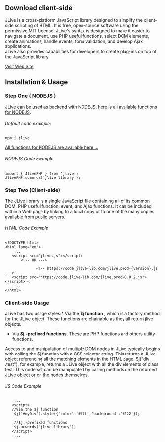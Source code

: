 Download client-side
--------------------

JLive is a cross-platform JavaScript library designed to simplify the client-side scripting of HTML. It is free, open-source software using the permissive MIT License. JLive's syntax is designed to make it easier to navigate a document, use PHP useful functions, select DOM elements, create animations, handle events, form validation, and develop Ajax applications.  
JLive also provides capabilities for developers to create plug-ins on top of the JavaScript library.

[Visit Web Site](https://jlive-lib.com)

Installation & Usage
--------------------

### Step One ( NODEJS )

JLive can be used as backend with NODEJS, here is all [available functions for NODEJS](https://jlive-lib.com/php_function.php).

###### Default code example:

`npm i jlive`

[All functions for NODEJS are available here ...](https://jlive-lib.com/php_function.php)

###### NODEJS Code Example

    import { JlivePHP } from 'jlive';
    JlivePHP.ucwords('jlive library');
    										
    										

### Step Two (Client-side)

The JLive library is a single JavaScript file containing all of its common DOM, PHP useful function, event, and Ajax functions. It can be included within a Web page by linking to a local copy or to one of the many copies available from public servers.

###### HTML Code Example

    <!DOCTYPE html> 
    <html lang="en"> 
        ...
       <script src="jlive.js"></script>
           <!-- OR --->
    	   
                  <!-- https://code.jlive-lib.com/jlive.prod-{version}.js --->
       <script src="https://code.jlive-lib.com/jlive.prod-0.0.2.js"></script> <
        ...
    </html>

### Client-side Usage

JLive has two usage styles:*   Via the **$j function** , which is a factory method for the JLive object. These functions are chainable as they all return jlive objects.
*   Via **$j.-prefixed functions**. These are PHP functions and others utility functions.

Access to and manipulation of multiple DOM nodes in JLive typically begins with calling the $j function with a CSS selector string. This returns a JLive object referencing all the matching elements in the HTML page. $j("div .test"), for example, returns a JLive object with all the div elements of class test. This node set can be manipulated by calling methods on the returned JLive object or on the nodes themselves.

###### JS Code Example

    
        ...
       <script>
       //Via the $j function
    	$j('#myDiv').style({'color':'#fff','background':'#222'});
         
        //$j.-prefixed functions 
    	$j.ucwords('jlive library');
       </script>
        ...
